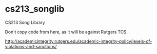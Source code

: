 # cs213_songlib
CS213 Song Library

Don't copy code from here, as it will be against Rutgers TOS.

http://academicintegrity.rutgers.edu/academic-integrity-policy/levels-of-violations-and-sanctions/
